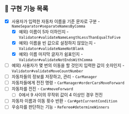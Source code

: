 ## 🚀 구현 기능 목록

- [x] 사용자가 입력한 자동차 이름을 기준 문자로 구분 - `NameSeparator#separateNamesByComma`
    - [x] 예외) 이름이 5자 이하인지 - `Validator#validateNameLengthLessThanEqualToFive`
    - [x] 예외) 이름을 빈 값으로 설정하지 않았는지 - `Validator#validateNameNotBlank`
    - [x] 예외) 이름 마지막 글자가 쉼표인지 - `Validator#validateNotEndsWithComma`
- [ ] 예외) 사용자가 몇 번의 이동을 할 것인지 입력한 값이 숫자인지 - `Validator#validateMoveCountNumber`
- [ ] 자동차들의 정보를 저장하고, 관리 - `CarManager`
- [ ] 자동차들에게 전진 명령 - `CarManager#orderCarsMoveForward`
- [ ] 자동차를 전진 - `Car#moveForward`
    - [ ] 0에서 9 사이의 무작위 값이 4 이상인 경우 전진
- [ ] 자동차 이름과 이동 횟수 반환 - `Car#getCurrentCondition`
- [ ] 우승자를 판단하는 기능 - `Referee#determineWinners`
